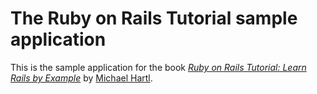 # The Ruby on Rails Tutorial sample application

This is the sample application for the book
[*Ruby on Rails Tutorial: Learn Rails by Example*](http://www.railstutorial.org/) by [Michael Hartl](http://www.michaelhartl.com/).